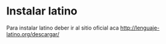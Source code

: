 # Instalar latino
Para instalar latino deber ir al sitio oficial aca http://lenguaje-latino.org/descargar/

